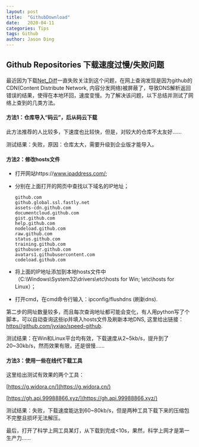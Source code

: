 ```yaml
---
layout: post
title:  "GithubDownload"
date:   2020-04-11
categories: Tips
tags: Github
author: Jason Ding
---
```


## Github Repositories 下载速度过慢/失败问题

最近因为下载[Net_Diff](https://github.com/YizeZhang/Net_Diff)一直失败关注到这个问题，在网上查询发现是因为github的CDN(Content Distribute Network, 内容分发网络)被屏蔽了，导致DNS解析返回错误的结果，使得在本地环回，速度变慢。为了解决该问题，以下总结并测试了网络上查到的几类方法。



#### 方法1：仓库导入“码云”，后从码云下载

此方法推荐的人比较多，下速度也比较快，但是，对较大的仓库不太友好......

测试结果：失败，原因：仓库太大，需要升级到企业版才能导入。



#### 方法2：修改hosts文件

- 打开网站https://www.ipaddress.com/;

- 分别在上面打开的网页中查找以下域名的IP地址；

  ```
  github.com
  github.global.ssl.fastly.net
  assets-cdn.github.com
  documentcloud.github.com
  gist.github.com
  help.github.com
  nodeload.github.com
  raw.github.com
  status.github.com
  training.github.com
  githubuser.github.com
  avatars1.githubusercontent.com
  codeload.github.com
  ```

  

- 将上面的IP地址添加到本地hosts文件中（C:\Windows\System32\drivers\etc\hosts for Win; \etc\hosts for Linux）；

- 打开cmd，在cmd命令行输入：ipconfig/flushdns (刷新dns).

第二步的网址数量较多，而且每次查询地址都可能会变化，有人用python写了个脚本，可以自动查询这些ip并填入hosts文件及刷新本地DNS, 这里给出链接：[https//github.com/jvxiao/speed-github](https//github.com/jvxiao/speed-github).

测试结果：在Win和Linux平台均有效，下载速度从2~5kb/s，提升到了20~30kb/s，然而效果有限，还是很慢......



#### 方法3：使用一些在线代下载工具

这里给出测试有效果的两个工具：

[https://g.widora.cn/](https://g.widora.cn/)

[https://gh.api.99988866.xyz/](https://gh.api.99988866.xyz/)

测试结果：失败，下载速度能达到60~80kb/s，但是两种工具下载下来的压缩包不完整且损坏无法解压。



最后，打开了科学上网工具某灯，从下载到完成<10s，果然，科学上网才是第一生产力......